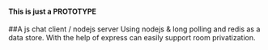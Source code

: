 <h4>This is just a PROTOTYPE</h4>

##A js chat client / nodejs server
Using nodejs & long polling and redis as a data store.  With the help of express can easily support room privatization.